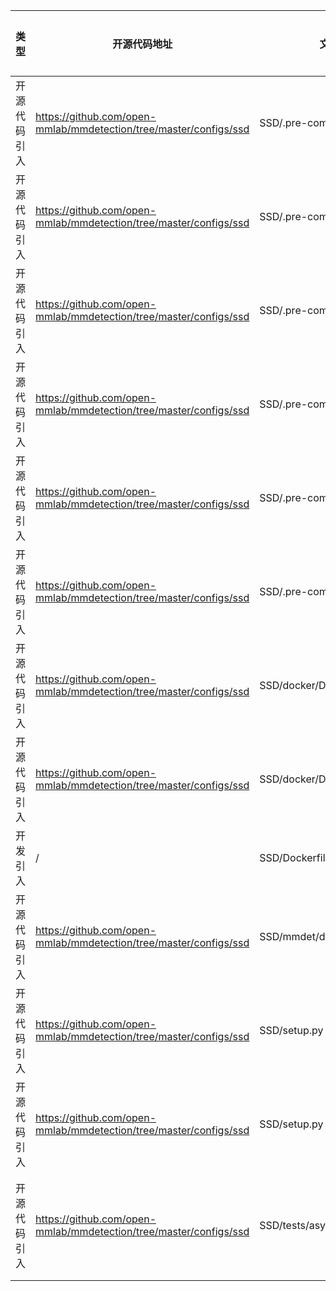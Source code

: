| 类型     | 开源代码地址                                                            | 文件名                           | 公网IP地址/公网URL地址/域名/邮箱地址 | 用途说明    |
|--------|-------------------------------------------------------------------|-------------------------------| ------------------------------------ |---------|
| 开源代码引入 | https://github.com/open-mmlab/mmdetection/tree/master/configs/ssd | SSD/.pre-commit-config.yaml   | https://gitlab.com/pycqa/flake8.git | 下载依赖    |
| 开源代码引入 | https://github.com/open-mmlab/mmdetection/tree/master/configs/ssd | SSD/.pre-commit-config.yaml   | https://github.com/asottile/seed-isort-config | 下载依赖    |
| 开源代码引入 | https://github.com/open-mmlab/mmdetection/tree/master/configs/ssd | SSD/.pre-commit-config.yaml   | https://github.com/timothycrosley/isort | 下载依赖    |
| 开源代码引入 | https://github.com/open-mmlab/mmdetection/tree/master/configs/ssd | SSD/.pre-commit-config.yaml   | https://github.com/pre-commit/mirrors-yapf | 下载依赖    |
| 开源代码引入 | https://github.com/open-mmlab/mmdetection/tree/master/configs/ssd | SSD/.pre-commit-config.yaml   | https://github.com/pre-commit/pre-commit-hooks | 下载依赖    |
| 开源代码引入 | https://github.com/open-mmlab/mmdetection/tree/master/configs/ssd | SSD/.pre-commit-config.yaml   | https://github.com/myint/docformatter | 下载依赖    |
| 开源代码引入 | https://github.com/open-mmlab/mmdetection/tree/master/configs/ssd | SSD/docker/Dockerfile         | https://openmmlab.oss-accelerate.aliyuncs.com/mmcv/dist/index.html | 下载依赖    |
| 开源代码引入 | https://github.com/open-mmlab/mmdetection/tree/master/configs/ssd | SSD/docker/Dockerfile         | https://github.com/open-mmlab/mmdetection.git | 下载依赖    |
| 开发引入   | /                                                                 | SSD/Dockerfile         | https://github.com/open-mmlab/mmcv.git | 下载依赖    |
| 开源代码引入 | https://github.com/open-mmlab/mmdetection/tree/master/configs/ssd | SSD/mmdet/datasets/lvis.py         | http://images.cocodataset.org/ | 下载依赖    |
| 开源代码引入 | https://github.com/open-mmlab/mmdetection/tree/master/configs/ssd | SSD/setup.py         | openmmlab@gmail.com | 邮箱      |
| 开源代码引入 | https://github.com/open-mmlab/mmdetection/tree/master/configs/ssd | SSD/setup.py         | https://github.com/open-mmlab/mmdetection | 下载依赖    |
| 开源代码引入 | https://github.com/open-mmlab/mmdetection/tree/master/configs/ssd | SSD/tests/async_benchmark.py         | https://s3.ap-northeast-2.amazonaws.com/open-mmlab/mmdetection/models/mask_rcnn_r50_fpn_1x_20181010-069fa190.pth | 下载预训练权重 |